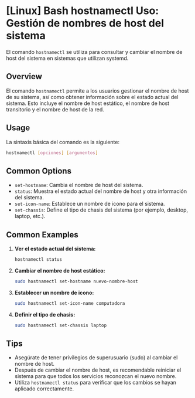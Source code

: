 # [Linux] Bash hostnamectl Uso: Gestión de nombres de host del sistema

El comando `hostnamectl` se utiliza para consultar y cambiar el nombre de host del sistema en sistemas que utilizan systemd.

## Overview
El comando `hostnamectl` permite a los usuarios gestionar el nombre de host de su sistema, así como obtener información sobre el estado actual del sistema. Esto incluye el nombre de host estático, el nombre de host transitorio y el nombre de host de la red.

## Usage
La sintaxis básica del comando es la siguiente:

```bash
hostnamectl [opciones] [argumentos]
```

## Common Options
- `set-hostname`: Cambia el nombre de host del sistema.
- `status`: Muestra el estado actual del nombre de host y otra información del sistema.
- `set-icon-name`: Establece un nombre de icono para el sistema.
- `set-chassis`: Define el tipo de chasis del sistema (por ejemplo, desktop, laptop, etc.).

## Common Examples
1. **Ver el estado actual del sistema:**
   ```bash
   hostnamectl status
   ```

2. **Cambiar el nombre de host estático:**
   ```bash
   sudo hostnamectl set-hostname nuevo-nombre-host
   ```

3. **Establecer un nombre de icono:**
   ```bash
   sudo hostnamectl set-icon-name computadora
   ```

4. **Definir el tipo de chasis:**
   ```bash
   sudo hostnamectl set-chassis laptop
   ```

## Tips
- Asegúrate de tener privilegios de superusuario (sudo) al cambiar el nombre de host.
- Después de cambiar el nombre de host, es recomendable reiniciar el sistema para que todos los servicios reconozcan el nuevo nombre.
- Utiliza `hostnamectl status` para verificar que los cambios se hayan aplicado correctamente.